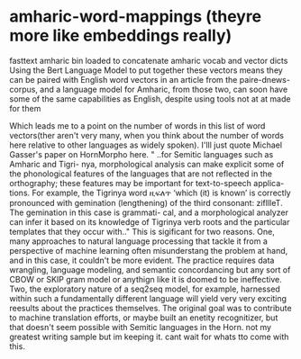 # amharic-word-mappings (theyre more like embeddings really)
fasttext amharic bin loaded to concatenate amharic vocab and vector dicts 
Using the Bert Language Model to put together these vectors means they can be paired with English word vectors in an article from the paire-dnews-corpus, and a language model for Amharic, from those two, can soon have some of the same capabilities as English, despite using tools not at at made for them

Which leads me to a point on the number of words in this list of word vectors(ther aren't very many, when you think about the number of words here relative to other languages as widely spoken). I'lll just quote Michael Gasser's paper on HornMorpho here. " ..for Semitic languages such as Amharic and Tigri-
nya, morphological analysis can make explicit some of the phonological features of the languages 
that are not reflected in the orthography; these features may be important for text-to-speech applica-
tions. For example, the Tigrinya word ዚፍለጥ ‘which (it) is known’ is correctly pronounced with 
gemination (lengthening) of the third consonant: zifIlleT. The gemination in this case is grammati-
cal, and a morphological analyzer can infer it based on its knowledge of Tigrinya verb roots and the 
particular templates that they occur with.."
This is sigificant for two reasons. One, many approaches to natural language processing that tackle it from a perspective of machine learning often misunderstang the problem at hand, and in this case, it couldn't be more evident. The practice requires data wrangling, language modeling, and semantic concordancing but any sort of CBOW or SKIP gram model or anythign like it is doomed to be ineffective. Two, the exploratory nature of a seq2seq model, for example, harnessed within such a fundamentally different language will yield very very exciting reesults about the practices themselves. The original goal was to contribute to machine translation efforts, or maybe built an enetity recognitizer, but that doesn't seem possible with Semitic languages in the Horn.
not my greatest writing sample but im keeping it. cant wait for whats tto come with this. 
